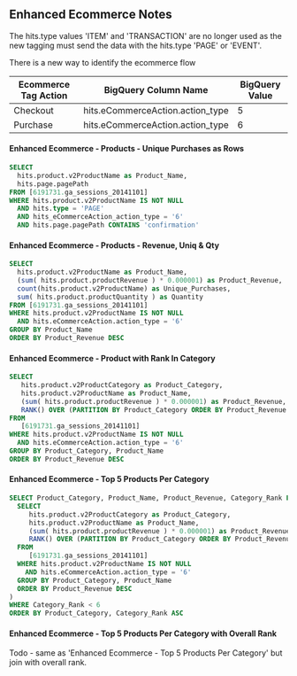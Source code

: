 ## Enhanced Ecommerce Notes

The hits.type values 'ITEM' and 'TRANSACTION' are no longer used as the new tagging must send the data with the hits.type 'PAGE' or 'EVENT'.

There is a new way to identify the ecommerce flow

Ecommerce Tag Action | BigQuery Column Name | BigQuery Value
---------------------|----------------------|-----------------
Checkout             |hits.eCommerceAction.action_type | 5
Purchase             |hits.eCommerceAction.action_type | 6


#### Enhanced Ecommerce - Products - Unique Purchases as Rows

```sql
SELECT 
  hits.product.v2ProductName as Product_Name,
  hits.page.pagePath
FROM [6191731.ga_sessions_20141101]
WHERE hits.product.v2ProductName IS NOT NULL 
  AND hits.type = 'PAGE' 
  AND hits_eCommerceAction_action_type = '6'
  AND hits.page.pagePath CONTAINS 'confirmation'
```

#### Enhanced Ecommerce - Products - Revenue, Uniq & Qty

```sql
SELECT 
  hits.product.v2ProductName as Product_Name,
  (sum( hits.product.productRevenue ) * 0.000001) as Product_Revenue,
  count(hits.product.v2ProductName) as Unique_Purchases,
  sum( hits.product.productQuantity ) as Quantity
FROM [6191731.ga_sessions_20141101]
WHERE hits.product.v2ProductName IS NOT NULL 
  AND hits.eCommerceAction.action_type = '6'
GROUP BY Product_Name
ORDER BY Product_Revenue DESC
```
#### Enhanced Ecommerce - Product with Rank In Category

```sql
SELECT
   hits.product.v2ProductCategory as Product_Category,
   hits.product.v2ProductName as Product_Name,
   (sum( hits.product.productRevenue ) * 0.000001) as Product_Revenue,
   RANK() OVER (PARTITION BY Product_Category ORDER BY Product_Revenue DESC) Category_Rank,
FROM
   [6191731.ga_sessions_20141101]
WHERE hits.product.v2ProductName IS NOT NULL 
  AND hits.eCommerceAction.action_type = '6'
GROUP BY Product_Category, Product_Name
ORDER BY Product_Revenue DESC
```

#### Enhanced Ecommerce - Top 5 Products Per Category

```sql
SELECT Product_Category, Product_Name, Product_Revenue, Category_Rank FROM (
  SELECT
     hits.product.v2ProductCategory as Product_Category,
     hits.product.v2ProductName as Product_Name,
     (sum( hits.product.productRevenue ) * 0.000001) as Product_Revenue,
     RANK() OVER (PARTITION BY Product_Category ORDER BY Product_Revenue DESC) Category_Rank,
  FROM
     [6191731.ga_sessions_20141101]
  WHERE hits.product.v2ProductName IS NOT NULL 
    AND hits.eCommerceAction.action_type = '6'
  GROUP BY Product_Category, Product_Name
  ORDER BY Product_Revenue DESC
)
WHERE Category_Rank < 6
ORDER BY Product_Category, Category_Rank ASC

```

#### Enhanced Ecommerce - Top 5 Products Per Category with Overall Rank

Todo - same as 'Enhanced Ecommerce - Top 5 Products Per Category' but join with overall rank.


